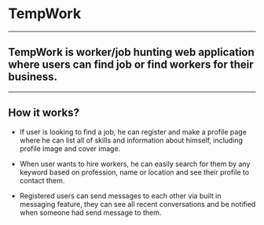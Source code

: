 # TempWork
---
## TempWork is worker/job hunting web application where users can find job or find workers for their business.
---
## How it works?
* If user is looking to find a job, he can register and make a profile page where he can list all of skills and information about himself, including profile image and cover image.

* When user wants to hire workers, he can easily search for them by any keyword based on profession, name or location and see their profile to contact them.

* Registered users can send messages to each other via built in messaging feature, they can see all recent conversations and be notified when someone had send message to them.
